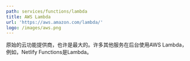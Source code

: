 ```yaml
---
path: services/functions/lambda
title: AWS Lambda
url: 'https://aws.amazon.com/lambda/'
logo: /images/aws.png
---
```

原始的云功能提供商，也许是最大的。许多其他服务在后台使用AWS Lambda，例如，Netlify Functions是Lambda。